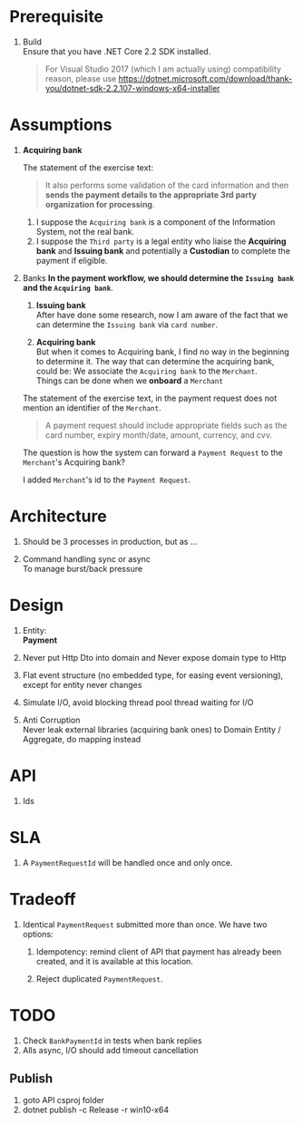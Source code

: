 # Prerequisite
1. Build  
   Ensure that you have .NET Core 2.2 SDK installed. 

   > For Visual Studio 2017 (which I am actually using) compatibility reason, please use https://dotnet.microsoft.com/download/thank-you/dotnet-sdk-2.2.107-windows-x64-installer 


# Assumptions
1. **Acquiring bank**

   The statement of the exercise text:
    > It also performs some validation of the card information and then **sends the payment details to the appropriate 3rd party organization for processing**.

    1. I suppose the `Acquiring bank` is a component of the Information System, not the real bank. 
    1. I suppose the `Third party` is a legal entity who liaise the **Acquiring bank** and **Issuing bank** and potentially a **Custodian** to complete the payment if eligible.

1. Banks
   **In the payment workflow, we should determine the `Issuing bank` and the `Acquiring bank`**.  

   1. **Issuing bank**  
   After have done some research, now I am aware of the fact that we can determine the `Issuing bank` via `card number`.

   1. **Acquiring bank**  
   But when it comes to Acquiring bank, I find no way in the beginning to determine it. The way that can determine the acquiring bank, could be: We associate the `Acquiring bank` to the `Merchant`.  
   Things can be done when we **onboard** a `Merchant`

   The statement of the exercise text, in the payment request does not mention an identifier of the `Merchant`. 
   
   > A payment request should include appropriate fields such as the card number, expiry month/date, amount, currency, and cvv.
   
   The question is how the system can forward a `Payment Request` to the `Merchant`'s Acquiring bank? 

   I added `Merchant`'s id to the `Payment Request`.   

   

# Architecture

1. Should be 3 processes in production, but as ...

1. Command handling sync or async  
To manage burst/back pressure

# Design
1. Entity:  
   **Payment**

1. Never put Http Dto into domain and Never expose domain type to Http

1. Flat event structure (no embedded type, for easing event versioning), except for entity never changes

1. Simulate I/O, avoid blocking thread pool thread waiting for I/O

1. Anti Corruption  
Never leak external libraries (acquiring bank ones) to Domain Entity / Aggregate, do mapping instead

# API
1. Ids  

# SLA

1. A `PaymentRequestId` will be handled once and only once.

# Tradeoff
1. Identical `PaymentRequest` submitted more than once. We have two options:  
   1. Idempotency: remind client of API that payment has already been created, and it is available at this location.

   1. Reject duplicated  `PaymentRequest`.

# TODO

1. Check `BankPaymentId` in tests when bank replies
1. Alls async, I/O should add timeout cancellation


## Publish
1. goto API csproj folder  
1. dotnet publish -c Release -r win10-x64